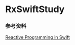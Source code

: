 # RxSwiftStudy

### 参考资料
[Reactive Programming in Swift](https://boxueio.com/series/reactive-programming-in-swift "Reactive Programming in Swift") 
